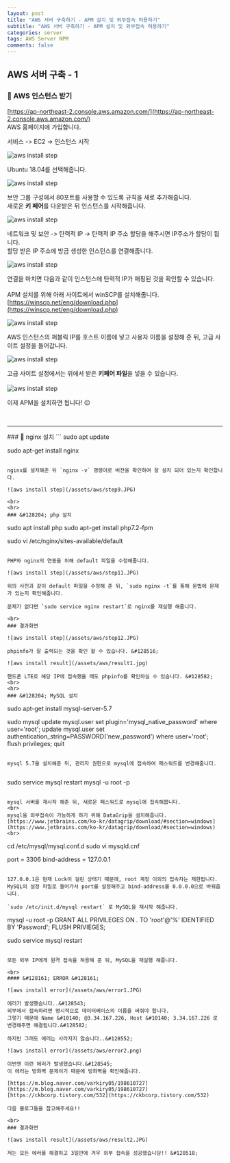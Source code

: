 ```yaml
---  
layout: post  
title: "AWS 서버 구축하기 - APM 설치 및 외부접속 허용하기"  
subtitle: "AWS 서버 구축하기 - APM 설치 및 외부접속 허용하기"  
categories: server
tags: AWS Server NPM
comments: false  
--- 
```


## AWS 서버 구축 - 1

### &#128204; AWS 인스턴스 받기

[https://ap-northeast-2.console.aws.amazon.com/](https://ap-northeast-2.console.aws.amazon.com/)  
AWS 홈페이지에 가입합니다.  

서비스 -> EC2 -> 인스턴스 시작  

![aws install step](/assets/aws/step1.JPG)

Ubuntu 18.04를 선택해줍니다.    

![aws install step](/assets/aws/step3.JPG)

보안 그룹 구성에서 80포트를 사용할 수 있도록 규칙을 새로 추가해줍니다.  
새로운 **키 페어**를 다운받은 뒤 인스턴스를 시작해줍니다.  

![aws install step](/assets/aws/step2.JPG)

네트워크 및 보안 -> 탄력적 IP -> 탄력적 IP 주소 할당을 해주시면 IP주소가 할당이 됩니다.  
할당 받은 IP 주소에 방금 생성한 인스턴스를 연결해줍니다.  

![aws install step](/assets/aws/step4.JPG)

연결을 마치면 다음과 같이 인스턴스에 탄력적 IP가 매핑된 것을 확인할 수 있습니다.  
<br>
APM 설치를 위해 아래 사이트에서 winSCP를 설치해줍니다.  
[https://winscp.net/eng/download.php](https://winscp.net/eng/download.php)  

![aws install step](/assets/aws/step6.JPG)

AWS 인스턴스의 퍼블릭 IP를 호스트 이름에 넣고 사용자 이름을 설정해 준 뒤, 고급 사이트 설정을 들어갑니다.  

![aws install step](/assets/aws/step7.JPG)

고급 사이트 설정에서는 위에서 받은 **키페어 파일**을 넣을 수 있습니다.  
<br>
![aws install step](/assets/aws/step8.JPG)

이제 APM을 설치하면 됩니다! &#128521;

<br>
<hr>
### &#128204; nginx 설치
```
sudo apt update

sudo apt-get install nginx

```

nginx를 설치해준 뒤 `nginx -v` 명령어로 버전을 확인하여 잘 설치 되어 있는지 확인합니다.  

![aws install step](/assets/aws/step9.JPG)

<br>
<hr>
### &#128204; php 설치
```
sudo apt install php
sudo apt-get install php7.2-fpm

sudo vi /etc/nginx/sites-available/default
```

PHP와 nginx의 연동을 위해 default 파일을 수정해줍니다.  

![aws install step](/assets/aws/step11.JPG)

위의 사진과 같이 default 파일을 수정해 준 뒤, `sudo nginx -t`를 통해 문법에 문제가 있는지 확인해줍니다.  

문제가 없다면 `sudo service nginx restart`로 nginx를 재실행 해줍니다.  

<br>
### 결과화면

![aws install step](/assets/aws/step12.JPG)

phpinfo가 잘 출력되는 것을 확인 할 수 있습니다. &#128516;

![aws install result](/assets/aws/result1.jpg)

핸드폰 LTE로 해당 IP에 접속했을 때도 phpinfo를 확인하실 수 있습니다. &#128582;
<br>
<hr>
### &#128204; MySQL 설치
```
sudo apt-get install mysql-server-5.7

sudo mysql
update mysql.user set plugin='mysql_native_password' where user='root';
update mysql.user set authentication_string=PASSWORD('new_password') where user='root';
flush privileges;
quit
```

mysql 5.7을 설치해준 뒤, 관리자 권한으로 mysql에 접속하여 패스워드를 변경해줍니다.  


```
sudo service mysql restart
mysql -u root -p
```

mysql 서버를 재시작 해준 뒤, 새로운 패스워드로 mysql에 접속해봅니다.  
<br>
mysql을 외부접속이 가능하게 하기 위해 DataGrip을 설치해줍니다.   
[https://www.jetbrains.com/ko-kr/datagrip/download/#section=windows](https://www.jetbrains.com/ko-kr/datagrip/download/#section=windows)  
<br>
```
cd /etc/mysql/mysql.conf.d
sudo vi mysqld.cnf

port = 3306
bind-address = 127.0.0.1
```

127.0.0.1은 현재 Lock이 걸린 상태기 때문에, root 계정 이외의 접속자는 제한됩니다.  
MySQL의 설정 파일로 들어가서 port를 설정해주고 bind-address를 0.0.0.0으로 바꿔줍니다.  

`sudo /etc/init.d/mysql restart` 로 MySQL을 재시작 해줍니다.  

```
mysql -u root -p
GRANT ALL PRIVILEGES ON *.* TO 'root'@'%' IDENTIFIED BY 'Password';
FLUSH PRIVIEGES;

sudo service mysql restart
```

모든 외부 IP에게 원격 접속을 허용해 준 뒤, MySQL을 재실행 해줍니다.  

<br>
#### &#128161; ERROR &#128161;

![aws install error](/assets/aws/error1.JPG)

에러가 발생했습니다..&#128543;  
외부에서 접속하려면 명시적으로 데이터베이스의 이름을 써줘야 합니다.  
그렇기 때문에 Name &#10140; @3.34.167.226, Host &#10140; 3.34.167.226 로 변경해주면 해결됩니다.&#128582;   

하지만 그래도 에러는 사라지지 않습니다..&#128552;  

![aws install error](/assets/aws/error2.png)

이번엔 이런 에러가 발생했습니다.&#128545;	  
이 에러는 방화벽 문제이기 때문에 방화벽을 확인해줍니다.  

[https://m.blog.naver.com/varkiry05/198610727](https://m.blog.naver.com/varkiry05/198610727)  
[https://ckbcorp.tistory.com/532](https://ckbcorp.tistory.com/532)  

다음 블로그들을 참고해주세요!!  

<br>
### 결과화면

![aws install result](/assets/aws/result2.JPG)

저는 모든 에러를 해결하고 3일만에 겨우 외부 접속을 성공했습니당!! &#128518;

